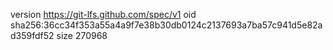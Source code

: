 version https://git-lfs.github.com/spec/v1
oid sha256:36cc34f353a55a4a9f7e38b30db0124c2137693a7ba57c941d5e82ad359fdf52
size 270968
